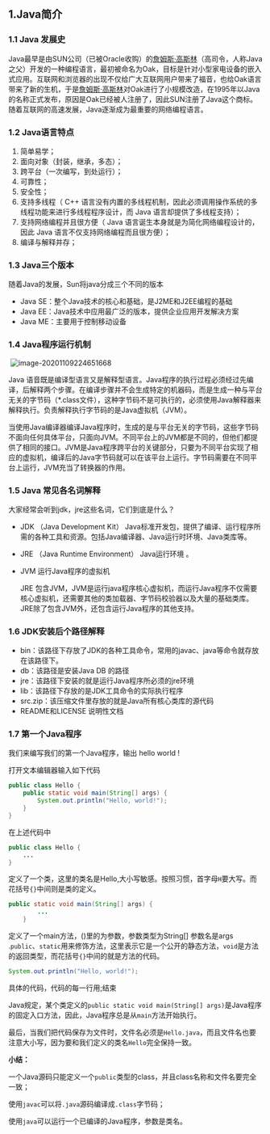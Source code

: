 ## 1.Java简介

### 1.1  Java 发展史

Java最早是由SUN公司（已被Oracle收购）的[詹姆斯·高斯林](https://en.wikipedia.org/wiki/James_Gosling)（高司令，人称Java之父）开发的一种编程语言，最初被命名为Oak，目标是针对小型家电设备的嵌入式应用。互联网和浏览器的出现不仅给广大互联网用户带来了福音，也给Oak语言带来了新的生机，于是[詹姆斯·高斯林](https://en.wikipedia.org/wiki/James_Gosling)对Oak进行了小规模改造，在1995年以Java的名称正式发布，原因是Oak已经被人注册了，因此SUN注册了Java这个商标。随着互联网的高速发展，Java逐渐成为最重要的网络编程语言。

### 1.2 Java语言特点

1. 简单易学；
2. 面向对象（封装，继承，多态）；
3. 跨平台（一次编写，到处运行）；
4. 可靠性；
5. 安全性；
6. 支持多线程（ C++ 语言没有内置的多线程机制，因此必须调用操作系统的多线程功能来进行多线程程序设计，而 Java 语言却提供了多线程支持）；
7. 支持网络编程并且很方便（ Java 语言诞生本身就是为简化网络编程设计的，因此 Java 语言不仅支持网络编程而且很方便）；
8. 编译与解释并存；

### 1.3 Java三个版本

随着Java的发展，Sun将java分成三个不同的版本

- Java SE：整个Java技术的核心和基础，是J2ME和J2EE编程的基础
- Java EE：Java技术中应用最广泛的版本，提供企业应用开发解决方案
- Java ME：主要用于控制移动设备

### 1.4 Java程序运行机制

​    ![image-20201109224651668](https://gitee.com/xiezhr/image-learn-bed/raw/master/image/image-20201109224651668.png)

Java 语音既是编译型语言又是解释型语言。Java程序的执行过程必须经过先编译，后解释两个步骤。在编译步骤并不会生成特定的机器码，而是生成一种与平台无关的字节码（*.class文件），这种字节码不是可执行的，必须使用Java解释器来解释执行。负责解释执行字节码的是Java虚拟机（JVM）。

当使用Java编译器编译Java程序时，生成的是与平台无关的字节码，这些字节码不面向任何具体平台，只面向JVM。不同平台上的JVM都是不同的，但他们都提供了相同的接口。JVM是Java程序跨平台的关键部分，只要为不同平台实现了相应的虚拟机，编译后的Java字节码就可以在该平台上运行。字节码需要在不同平台上运行，JVM充当了转换器的作用。

### 1.5 Java 常见各名词解释

大家经常会听到jdk，jre这些名词，它们到底是什么？

- JDK （Java Development Kit） Java标准开发包，提供了编译、运行程序所需的各种工具和资源。包括Java编译器、Java运行时环境、Java类库等。

- JRE （Java Runtime Environment）  Java运行环境 。

- JVM  运行Java程序的虚拟机

  JRE 包含JVM，JVM是运行java程序核心虚拟机，而运行Java程序不仅需要核心虚拟机，还需要其他的类加载器、字节码校验器以及大量的基础类库。JRE除了包含JVM外，还包含运行Java程序的其他支持。

### 1.6 JDK安装后个路径解释

- bin：该路径下存放了JDK的各种工具命令，常用的javac、java等命令就存放在该路径下。
- db：该路径是安装Java DB 的路径
- jre：该路径下安装的就是运行Java程序所必须的jre环境
- lib：该路径下存放的是JDK工具命令的实际执行程序
- src.zip：该压缩文件里存放的就是Java所有核心类库的源代码
- README和LICENSE 说明性文档

### 1.7  第一个Java程序

我们来编写我们的第一个Java程序，输出 hello world !

打开文本编辑器输入如下代码

```java
public class Hello {
    public static void main(String[] args) {
        System.out.println("Hello, world!");
    }
}
```

在上述代码中

```java
public class Hello {
    ...
}
```

定义了一个类，这里的类名是Hello,大小写敏感。按照习惯，首字母`H`要大写。而花括号`{}`中间则是类的定义。

```java
public static void main(String[] args) {
        ...
    }
```

定义了一个main方法，()里的为参数，参数类型为String[] 参数名是args .`public`、`static`用来修饰方法，这里表示它是一个公开的静态方法，`void`是方法的返回类型，而花括号`{}`中间的就是方法的代码。

```java
System.out.println("Hello, world!");
```

具体的代码，代码的每一行用;结束

Java规定，某个类定义的`public static void main(String[] args)`是Java程序的固定入口方法，因此，Java程序总是从`main`方法开始执行。

最后，当我们把代码保存为文件时，文件名必须是`Hello.java`，而且文件名也要注意大小写，因为要和我们定义的类名`Hello`完全保持一致。

**小结：**

一个Java源码只能定义一个`public`类型的class，并且class名称和文件名要完全一致；

使用`javac`可以将`.java`源码编译成`.class`字节码；

使用`java`可以运行一个已编译的Java程序，参数是类名。
